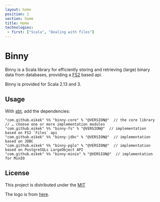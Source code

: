 ```yaml
---
layout: home
position: 1
section: home
title: Home
technologies:
 - first: ["Scala", "Dealing with files"]
---
```


# Binny

Binny is a Scala library for efficiently storing and retrieving
(large) binary data from databases, providing a
[FS2](https://github.com/functional-streams-for-scala/fs2) based api.

Binny is provided for Scala 2.13 and 3.

## Usage

With [sbt](https://scala-sbt.org), add the dependencies:

```
"com.github.eikek" %% "binny-core" % "@VERSION@"  // the core library
// … choose one or more implementation modules
"com.github.eikek" %% "binny-fs" % "@VERSION@"  // implementation based on FS2 `Files` api
"com.github.eikek" %% "binny-jdbc" % "@VERSION@"  // implementation based on JDBC
"com.github.eikek" %% "binny-pglo" % "@VERSION@"  // implementation based on PostgreSQLs LargeObject API
"com.github.eikek" %% "binny-minio" % "@VERSION@"  // implementation for MinIO
```




## License

This project is distributed under the
[MIT](https://spdx.org/licenses/MIT)

The logo is from
[here](https://openclipart.org/download/256586/1469591207.svg).
